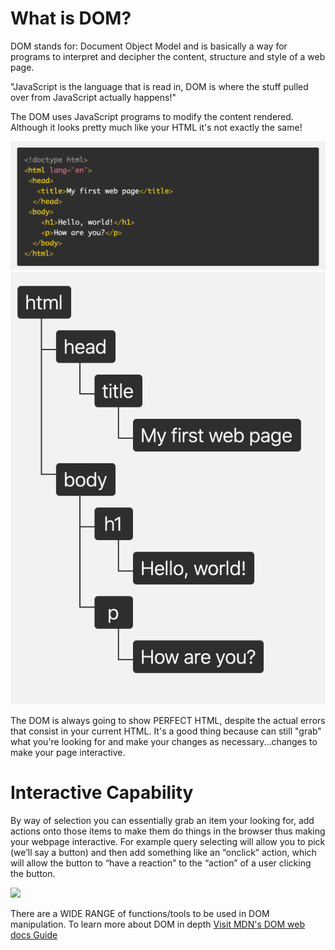 # What is DOM?

 <p> DOM stands for: Document Object Model and is basically a way for programs to interpret and decipher the content, structure and style of a web page.

"JavaScript is the language that is read in, DOM is where the stuff pulled over from JavaScript actually happens!"

The DOM uses JavaScript programs to modify the content rendered. Although it looks pretty much like your HTML it's not exactly the same!

![](htmlpic.png)
![](2nd.png)

The DOM is always going to show PERFECT HTML, despite the actual errors that consist in your current HTML. It's a good thing because can still "grab" what you're looking for and make your changes as necessary...changes to make your page interactive.

</p>

# Interactive Capability

By way of selection you can essentially grab an item your looking for, add actions onto those items to make them do things in the browser thus making your webpage interactive. For example query selecting will allow you to pick (we’ll say a button) and then add something like an “onclick” action, which will allow the button to “have a reaction” to the “action” of a user clicking the button.

![](https://i2.wp.com/codemyui.com/wp-content/uploads/2016/08/build-in-loading-submit-button.gif?fit=880%2C440&ssl=1)

There are a WIDE RANGE of functions/tools to be used in DOM manipulation. To learn more about DOM in depth [Visit MDN's DOM web docs Guide](https://developer.mozilla.org/en-US/docs/Web/API/Document_Object_Model)
